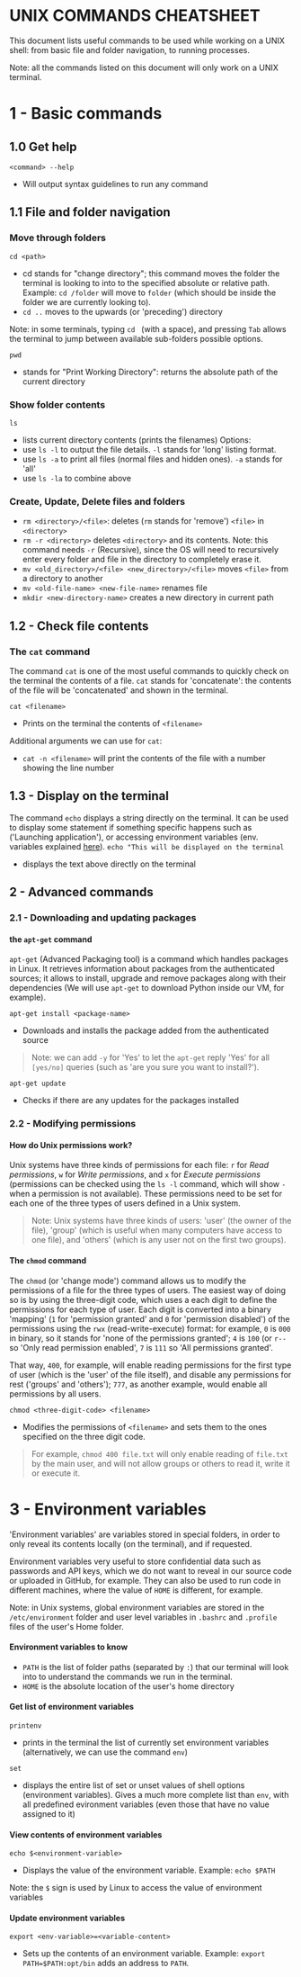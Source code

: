 # UNIX COMMANDS CHEATSHEET

This document lists useful commands to be used while working on a UNIX shell: from basic file and folder navigation, to running processes. 

Note: all the commands listed on this document will only work on a UNIX terminal.

# 1 - Basic commands
## 1.0 Get help
```<command> --help```
- Will output syntax guidelines to run any command

## 1.1 File and folder navigation
### Move through folders
```cd <path>```
- cd stands for "change directory"; this command moves the folder the terminal is looking to into to the specified absolute or relative path. Example: `cd /folder` will move to `folder` (which should be inside the folder we are currently looking to).
- `cd ..` moves to the upwards (or 'preceding') directory

Note: in some terminals, typing `cd ` (with a space), and pressing `Tab` allows the terminal to jump between available sub-folders possible options.

```pwd```
- stands for "Print Working Directory": returns the absolute path of the current directory

### Show folder contents
```ls```
- lists current directory contents (prints the filenames)
Options:
- use `ls -l` to output the file details. `-l` stands for 'long' listing format.
- use `ls -a` to print all files (normal files and hidden ones). `-a` stands for 'all'
- use `ls -la` to combine above 

### Create, Update, Delete files and folders
- `rm <directory>/<file>`: deletes (`rm` stands for 'remove') `<file>` in `<directory>` 
- `rm -r <directory>` deletes `<directory>` and its contents. Note: this command needs `-r` (Recursive), since the OS will need to recursively enter every folder and file in the directory to completely erase it.
- `mv <old_directory>/<file> <new_directory>/<file>` moves `<file>` from a directory to another
- `mv <old-file-name> <new-file-name>` renames file
- `mkdir <new-directory-name>` creates a new directory in current path

## 1.2 - Check file contents
### The `cat` command
The command `cat` is one of the most useful commands to quickly check on the terminal the contents of a file. `cat` stands for 'concatenate': the contents of the file will be 'concatenated' and shown in the terminal.

```cat <filename>```
- Prints on the terminal the contents of `<filename>`

Additional arguments we can use for `cat`:
- `cat -n <filename>` will print the contents of the file with a number showing the line number

## 1.3 - Display on the terminal
The command `echo` displays a string directly on the terminal. It can be used to display some statement if something specific happens such as ('Launching application'), or accessing environment variables (env. variables explained [here](#3---environment-variables)).
```echo "This will be displayed on the terminal```
- displays the text above directly on the terminal

## 2 - Advanced commands
### 2.1 - Downloading and updating packages
#### the `apt-get` command
`apt-get` (Advanced Packaging tool) is a command which handles packages in Linux. It retrieves information about packages from the authenticated sources; it allows to install, upgrade and remove packages along with their dependencies (We will use `apt-get` to download Python inside our VM, for example).

```apt-get install <package-name>```
- Downloads and installs the package added from the authenticated source
> Note: we can add `-y` for 'Yes' to let the `apt-get` reply 'Yes' for all `[yes/no]` queries (such as 'are you sure you want to install?').

```apt-get update```
- Checks if there are any updates for the packages installed


### 2.2 - Modifying permissions
#### How do Unix permissions work?
Unix systems have three kinds of permissions for each file: `r` for *Read permissions*, `w` for *Write permissions*, and `x` for *Execute permissions* (permissions can be checked using the `ls -l` command, which will show `-` when a permission is not available). These permissions need to be set for each one of the three types of users defined in a Unix system.

> Note: Unix systems have three kinds of users: 'user' (the owner of the file), 'group' (which is useful when many computers have access to one file), and 'others' (which is any user not on the first two groups).

#### The `chmod` command
The `chmod` (or 'change mode') command allows us to modify the permissions of a file for the three types of users. The easiest way of doing so is by using the three-digit code, which uses a each digit to define the permissions for each type of user.
Each digit is converted into a binary 'mapping' (`1` for 'permission granted' and `0` for 'permission disabled') of the permissions using the `rwx` (read-write-execute) format: for example, `0` is `000` in binary, so it stands for 'none of the permissions granted'; `4` is `100` (or `r--` so 'Only read permission enabled', `7` is `111` so 'All permissions granted'.

That way, `400`, for example, will enable reading permissions for the first type of user (which is the 'user' of the file itself), and disable any permissions for rest ('groups' and 'others'); `777`, as another example, would enable all permissions by all users.

```chmod <three-digit-code> <filename>```
- Modifies the permissions of `<filename>` and sets them to the ones specified on the three digit code. 
> For example, `chmod 400 file.txt` will only enable reading of `file.txt` by the main user, and will not allow groups or others to read it, write it or execute it.

# 3 - Environment variables
'Environment variables' are variables stored in special folders, in order to only reveal its contents locally (on the terminal), and if requested.

Environment variables very useful to store confidential data such as passwords and API keys, which we do not want to reveal in our source code or uploaded in GitHub, for example. They can also be used to run code in different machines, where the value of `HOME` is different, for example.

Note: in Unix systems, global environment variables are stored in the `/etc/environment` folder and user level variables in `.bashrc` and `.profile` files of the user's Home folder.

#### Environment variables to know
- `PATH` is the list of folder paths (separated by `:`) that our terminal will look into to understand the commands we run in the terminal.
- `HOME` is the absolute location of the user's home directory

#### Get list of environment variables
```printenv```
- prints in the terminal the list of currently set environment variables (alternatively, we can use the command `env`)

```set```
- displays the entire list of set or unset values of shell options (environment variables). Gives a much more complete list than  `env`, with all predefined evironment variables (even those that have no value assigned to it)

#### View contents of environment variables
```echo $<environment-variable>```
- Displays the value of the environment variable. Example: `echo $PATH`

Note: the `$` sign is used by Linux to access the value of environment variables

#### Update environment variables
```export <env-variable>=<variable-content>```
- Sets up the contents of an environment variable. Example: `export PATH=$PATH:opt/bin` adds an address to `PATH`.